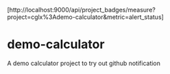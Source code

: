 [http://localhost:9000/api/project_badges/measure?project=cglx%3Ademo-calculator&metric=alert_status]
# demo-calculator
A demo calculator project to try out github notification
